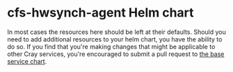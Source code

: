 # cfs-hwsynch-agent Helm chart

In most cases the resources here should be left at their defaults. Should you need to add additional resources to your helm chart, you have the ability to do so. If you find that you're making changes that might be applicable to other Cray services, you're encouraged to submit a pull request to [the base service chart](https://stash.us.cray.com/projects/CLOUD/repos/cray-charts/browse/stable/cray-service).
